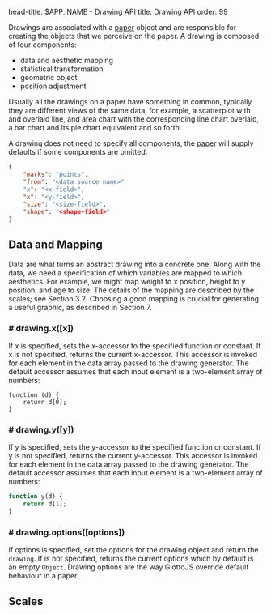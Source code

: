 head-title: $APP_NAME - Drawing API
title: Drawing API
order: 99

Drawings are associated with a [paper] object and are responsible
for creating the objects that we perceive on the paper. A drawing is
composed of four components:

* data and aesthetic mapping
* statistical transformation
* geometric object
* position adjustment

Usually all the drawings on a paper have something in common, typically they are
different views of the same data, for example, a scatterplot with and
overlaid line, and area chart with the corresponding line chart overlaid,
a bar chart and its pie chart equivalent and so forth.

A drawing does not need to specify all components, the [paper] will
supply defaults if some components are omitted.
```json
{
    "marks": "points",
    "from": "<data source name>"
    "x": "<x-field>",
    "x": "<y-field>",
    "size": "<size-field>",
    "shape": '<shape-field>"
}
```

## Data and Mapping

Data are what turns an abstract drawing into a concrete one.
Along with the data, we need a specification of which variables are mapped to which
aesthetics. For example, we might map weight to x position, height to y position, and age
to size. The details of the mapping are described by the scales; see Section 3.2. Choosing
a good mapping is crucial for generating a useful graphic, as described in Section 7.


### # drawing.x([x])

If x is specified, sets the x-accessor to the specified function or constant.
If x is not specified, returns the current x-accessor. This accessor is invoked
for each element in the data array passed to the drawing generator.
The default accessor assumes that each input element is a two-element array of numbers:

    function (d) {
        return d[0];
    }

### # drawing.y([y])

If y is specified, sets the y-accessor to the specified function or constant.
If y is not specified, returns the current y-accessor. This accessor is invoked
for each element in the data array passed to the drawing generator.
The default accessor assumes that each input element is a two-element array of numbers:
```javascript
function y(d) {
    return d[1];
}
```
### # drawing.options([options])

If options is specified, set the options for the drawing object and return the
``drawing``. If is not specified, returns the current options which by default
is an empty ``Object``. Drawing options are the way GiottoJS override default
behaviour in a paper.


## Scales




[paper]: /api/paper "paper API"
